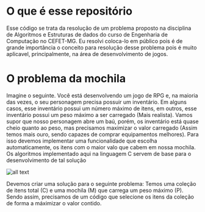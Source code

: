 # O que é esse repositório
Esse código se trata da resolução de um problema proposto na disciplina de Algoritmos e Estruturas de dados do curso de Engenharia de Computação no CEFET-MG. Eu resolvi coloca-lo em público pois é de grande importância o conceito para resolução desse problema pois é muito aplicavel, principalmente, na área de desenvolvimento de jogos.

# O problema da mochila
Imagine o seguinte. Você está desenvolvendo um jogo de RPG e, na maioria das vezes, o seu personagem precisa possuir um inventário. Em alguns casos, esse inventário possui um número máximo de itens, em outros, esse inventário possui um peso máximo a ser carregado (Mais realista). Vamos supor que nosso personagem abre um baú, porém, os inventário está quase cheio quanto ao peso, mas precisamos maximizar o valor carregado (Assim temos mais ouro, sendo capazes de comprar equipamentos melhores). Para isso devemos implementar uma funcionalidade que escolha automaticamente, os itens com o maior valo que cabem em nossa mochila. Os algoritmos implementado aqui na linguagem C servem de base para o desenvolvimento de tal solução

![all text](http://1.bp.blogspot.com/-54ecQRgbpzg/TwlU5KqwXLI/AAAAAAAAAQY/nn5fIzjNIT8/s1600/2012-01-07_00002.jpg)

Devemos criar uma solução para o seguinte problema: Temos uma coleção de itens total (C) e uma mochila (M) que carrega um peso máximo (P). Sendo assim, precisamos de um código que selecione os itens da coleção de forma a máximizar o valor contido.

